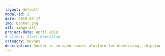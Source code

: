 ```yaml
---
layout: default
modal-id: 2
date: 2019-07-17
img: Docker.png
alt: image-alt
project-date: April 2019
# client: Start Bootstrap
category: Devops
description: Docker is an open-source platform for developing, shipping, and running applications in containers. It provides a way to package and isolate applications and their dependencies into a single, portable unit that can be run on any system with a Docker engine installed. This makes it easy to build, ship, and run applications in a variety of environments, such as local development, test, and production. Docker also offers a rich ecosystem of tools and services, such as the Docker Hub, that make it easy to manage and share containers and their images. This has made Docker a popular choice for developers and organizations looking to modernize their application development and deployment processes.
---
```

